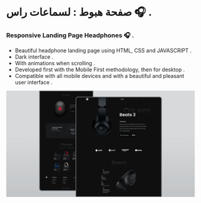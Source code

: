 # صفحة هبوط : لسماعات راس  🎧 .
### Responsive Landing Page Headphones 🎧 .

- Beautiful headphone landing page using HTML, CSS and JAVASCRIPT .
- Dark interface .
- With animations when scrolling .
- Developed first with the Mobile First methodology, then for desktop .
- Compatible with all mobile devices and with a beautiful and pleasant user interface .

![](/preview.png)
